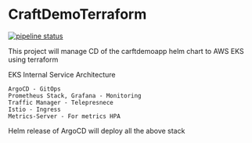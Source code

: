 # CraftDemoTerraform
[![pipeline status](https://gitlab.com/c4780/craftdemoterraform/badges/main/pipeline.svg)](https://gitlab.com/c4780/craftdemoterraform/-/commits/main)

This project will manage CD of the carftdemoapp helm chart to AWS EKS using terraform

EKS Internal Service Architecture

```
ArgoCD - GitOps
Prometheus Stack, Grafana - Monitoring
Traffic Manager - Telepresnece
Istio - Ingress
Metrics-Server - For metrics HPA
```

Helm release of ArgoCD will deploy all the above stack